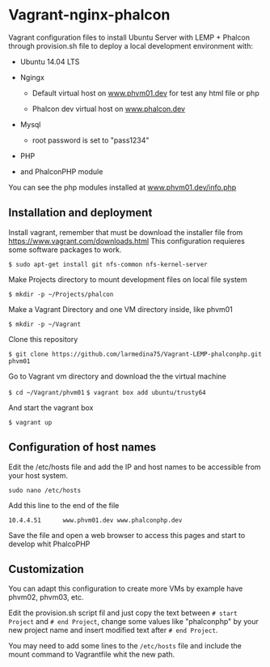 # Vagrant-nginx-phalcon

Vagrant configuration files to install Ubuntu Server with LEMP + Phalcon through provision.sh file to deploy a local development environment with:

* Ubuntu 14.04 LTS

* Ngingx

    * Default virtual host on www.phvm01.dev for test any html file or php

    * Phalcon dev virtual host on www.phalcon.dev

* Mysql

    * root password is set to "pass1234"

* PHP 

* and PhalconPHP module

You can see the php modules installed at www.phvm01.dev/info.php



## Installation and deployment

Install vagrant, remember that must be download the installer file from https://www.vagrant.com/downloads.html
This configuration requieres some software packages to work.

`$ sudo apt-get install git nfs-common nfs-kernel-server`

Make Projects directory to mount development files on local file system

`$ mkdir -p ~/Projects/phalcon`

Make a Vagrant Directory and one VM directory inside, like phvm01

`$ mkdir -p ~/Vagrant`

Clone this repository

`$ git clone https://github.com/larmedina75/Vagrant-LEMP-phalconphp.git phvm01`

Go to Vagrant vm directory and download the the virtual machine

`$ cd ~/Vagrant/phvm01`
`$ vagrant box add ubuntu/trusty64`

And start the vagrant box

`$ vagrant up`

## Configuration of host names

Edit the /etc/hosts file and add the IP and host names to be accessible from your host system.

`sudo nano /etc/hosts`

Add this line to the end of the file

`10.4.4.51      www.phvm01.dev www.phalconphp.dev`

Save the file and open a web browser to access this pages and start to develop whit PhalcoPHP 

## Customization

You can adapt this configuration to create more VMs by example have phvm02, phvm03, etc.

Edit the provision.sh script fil and just copy the text between `# start Project` and `# end Project`, change some values like "phalconphp" by your new project name and insert modified text after `# end Project`.

You may need to add some lines to the `/etc/hosts` file and include the mount command to Vagrantfile whit the new path.